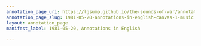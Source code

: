 ```yaml
---
annotation_page_uri: https://lgsump.github.io/the-sounds-of-war/annotations/1981-05-20-annotations-in-english-canvas-1-music.json
annotation_page_slug: 1981-05-20-annotations-in-english-canvas-1-music
layout: annotation_page
manifest_label: 1981-05-20, Annotations in English

---
```

